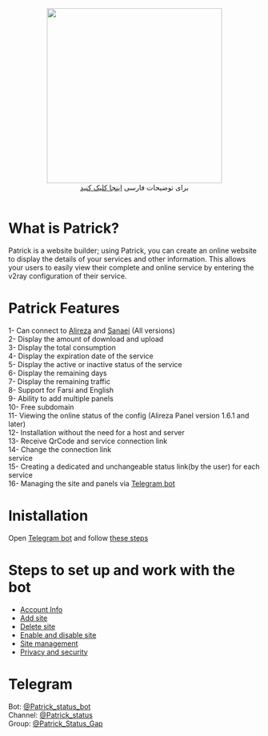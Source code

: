 <div align="center"><img src="https://raw.githubusercontent.com/Kup1ng/Patrick/main/images/patrick.png" width="350"></div>
<div align="center">
برای توضیحات فارسی <a href="https://github.com/Kup1ng/Patrick/blob/main/README-en.md"> اینجا کلیک کنید </a>
</div>
<br>

# What is Patrick?
 Patrick is a website builder; using Patrick, you can create an online website to display the details of your services and other information. This allows your users to easily view their complete and online service by entering the v2ray configuration of their service.

 # Patrick Features
 1- Can connect to <a href="https://github.com/alireza0/x-ui">Alireza</a> and <a href="https://github.com/alireza0/x-ui">Sanaei</a> (All versions)<br>
  2- Display the amount of download and upload <br> 3- Display the total consumption <br>
  4- Display the expiration date of the service <br> 5- Display the active or inactive status of the service <br> 6- Display the remaining days <br> 7- Display the remaining traffic <br> 8- Support for Farsi and English <br> 9- Ability to add multiple panels <br> 10- Free subdomain
 <br> 11- Viewing the online status of the config (Alireza Panel version 1.6.1 and later) <br> 12- Installation without the need for a host and server <br> 13- Receive QrCode and service connection link <br> 14- Change the connection link  <br> service <br> 15- Creating a dedicated and unchangeable status link(by the user) for each service <br> 16- Managing the site and panels via [Telegram bot](https://t.me/Patrick_Status_bot)

 # Inistallation
 Open [Telegram bot](https://t.me/Patrick_Status_bot)
  and follow [these steps](https://github.com/Kup1ng/Patrick/blob/main/main-menu/add-site.md)

 # Steps to set up and work with the bot
 - [Account Info](https://github.com/Kup1ng/Patrick/blob/main/main-menu/Account-info.md)
 - [Add site](https://github.com/Kup1ng/Patrick/blob/main/main-menu/add-site.md)
 - [Delete site](https://github.com/Kup1ng/Patrick/blob/main/main-menu/delete-site.md)
 - [Enable and disable site](https://github.com/Kup1ng/Patrick/blob/main/main-menu/enable-%26-disable-site.md)
 - [Site management](https://github.com/Kup1ng/Patrick/blob/main/main-menu/site-management.md)
 - [Privacy and security](https://github.com/Kup1ng/Patrick/blob/main/privacy-&-security.md)

 # Telegram
 Bot: [@Patrick_status_bot](https://t.me/Patrick_Status_bot)
 <br>
 Channel: [@Patrick_status](https://t.me/Patrick_status) <br>
 Group: [@Patrick_Status_Gap](https://t.me/Patrick_Status_Gap)
